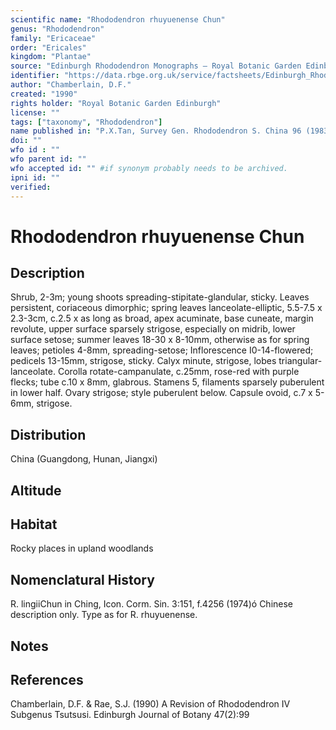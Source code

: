 ```yaml
---
scientific name: "Rhododendron rhuyuenense Chun"
genus: "Rhododendron"
family: "Ericaceae"
order: "Ericales"
kingdom: "Plantae"
source: "Edinburgh Rhododendron Monographs – Royal Botanic Garden Edinburgh"
identifier: "https://data.rbge.org.uk/service/factsheets/Edinburgh_Rhododendron_Monographs.xhtml"
author: "Chamberlain, D.F."
created: "1990"
rights holder: "Royal Botanic Garden Edinburgh"
license: ""
tags: ["taxonomy", "Rhododendron"]
name published in: "P.X.Tan, Survey Gen. Rhododendron S. China 96 (1983)"
doi: ""
wfo id : ""
wfo parent id: ""
wfo accepted id: "" #if synonym probably needs to be archived.                      
ipni id: ""
verified:
---
```


                       

# Rhododendron rhuyuenense Chun

## Description
Shrub, 2-3m; young shoots spreading-stipitate-glandular, sticky. Leaves persistent, coriaceous dimorphic; spring leaves lanceolate-elliptic, 5.5-7.5 x 2.3-3cm, c.2.5 x as long as broad, apex acuminate, base cuneate, margin revolute, upper surface sparsely strigose, especially on midrib, lower surface setose; summer leaves 18-30 x 8-10mm, otherwise as for spring leaves; petioles 4-8mm, spreading-setose; Inflorescence I0-14-flowered; pedicels 13-15mm, strigose, sticky. Calyx minute, strigose, lobes triangular-lanceolate. Corolla rotate-campanulate, c.25mm, rose-red with purple flecks; tube c.10 x 8mm, glabrous. Stamens 5, filaments sparsely puberulent in lower half. Ovary strigose; style puberulent below. Capsule ovoid, c.7 x 5-6mm, strigose.

## Distribution
China (Guangdong, Hunan, Jiangxi)

## Altitude


## Habitat
Rocky places in upland woodlands

## Nomenclatural History
R. lingiiChun in Ching, Icon. Corm. Sin. 3:151, f.4256 (1974)ó Chinese description only. Type as for R. rhuyuenense.
                       
## Notes


## References

Chamberlain, D.F. & Rae, S.J. (1990) A Revision of Rhododendron IV Subgenus Tsutsusi. Edinburgh Journal of Botany 47(2):99
